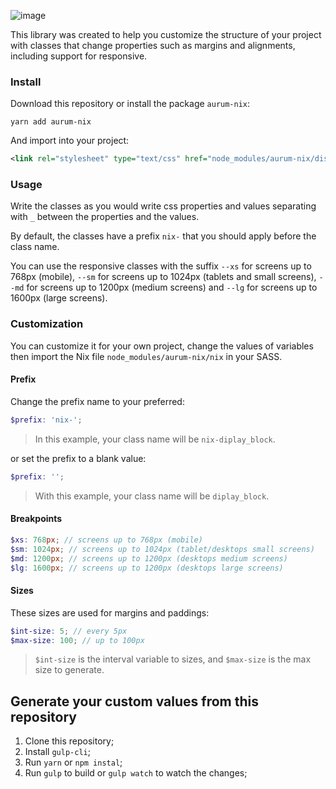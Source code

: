![image](https://user-images.githubusercontent.com/22989469/41984598-6a8b4568-7a07-11e8-8f1c-60f7255ff6e9.png)

This library was created to help you customize the structure of your project with classes that change properties such as margins and alignments, including support for responsive.

### Install

Download this repository or install the package `aurum-nix`:

```shel
yarn add aurum-nix
```
And import into your project:

```xml
<link rel="stylesheet" type="text/css" href="node_modules/aurum-nix/dist/nix.min.css" />
```

### Usage

Write the classes as you would write css properties and values separating with `_` between the properties and the values.

By default, the classes have a prefix `nix-` that you should apply before the class name.

You can use the responsive classes with the suffix `--xs` for screens up to 768px (mobile), `--sm` for screens up to 1024px (tablets and small screens), `--md` for screens up to 1200px (medium screens) and `--lg` for screens up to 1600px (large screens).

### Customization

You can customize it for your own project, change the values of variables then import the Nix file `node_modules/aurum-nix/nix` in your SASS.

#### Prefix

Change the prefix name to your preferred:

```scss
$prefix: 'nix-';
```

> In this example, your class name will be `nix-diplay_block`.

or set the prefix to a blank value:

```scss
$prefix: '';
```

> With this example, your class name will be `diplay_block`.

#### Breakpoints

```scss
$xs: 768px; // screens up to 768px (mobile)
$sm: 1024px; // screens up to 1024px (tablet/desktops small screens)
$md: 1200px; // screens up to 1200px (desktops medium screens)
$lg: 1600px; // screens up to 1200px (desktops large screens)
```

#### Sizes

These sizes are used for margins and paddings:

```scss
$int-size: 5; // every 5px
$max-size: 100; // up to 100px
```

> `$int-size` is the interval variable to sizes, and `$max-size` is the max size to generate.

## Generate your custom values from this repository

1. Clone this repository;
2. Install `gulp-cli`;
3. Run `yarn` or `npm instal`;
4. Run `gulp` to build or `gulp watch` to watch the changes;
